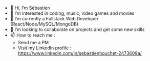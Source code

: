 - 👋 Hi, I’m Sébastien
- 👀 I’m interested in coding, music, video games and movies
- 🌱 I’m currently a Fullstack Web Developer (React/Node/MySQL/MongoDB)
- 💞️ I’m looking to collaborate on projects and get some new skills
- 📫 How to reach me : 
  - Send me a PM
  - Visit my LinkedIn profile : https://www.linkedin.com/in/sebastienhouchet-2473609a/


<!---
Fonkarts/Fonkarts is a ✨ special ✨ repository because its `README.md` (this file) appears on your GitHub profile.
You can click the Preview link to take a look at your changes.
--->
